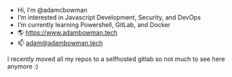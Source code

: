 - Hi, I’m @adamcbowman
- I’m interested in Javascript Development, Security, and DevOps
- I’m currently learning Powershell, GitLab, and Docker
- 🌎 https://www.adambowman.tech
- 📫 adam@adambowman.tech

I recently moved all my repos to a selfhosted gitlab so not much to see here anymore :)

<!---
adamcbowman/adamcbowman is a ✨ special ✨ repository because its `README.md` (this file) appears on your GitHub profile.
You can click the Preview link to take a look at your changes.
--->
